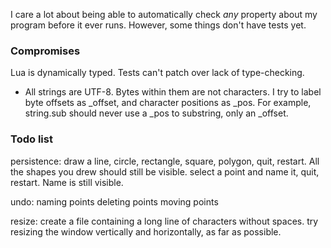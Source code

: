 I care a lot about being able to automatically check _any_ property about my
program before it ever runs. However, some things don't have tests yet.

### Compromises

Lua is dynamically typed. Tests can't patch over lack of type-checking.

* All strings are UTF-8. Bytes within them are not characters. I try to label
  byte offsets as _offset, and character positions as _pos. For example,
  string.sub should never use a _pos to substring, only an _offset.


### Todo list

persistence:
  draw a line, circle, rectangle, square, polygon, quit, restart. All the shapes you drew should still be visible.
  select a point and name it, quit, restart. Name is still visible.

undo:
  naming points
  deleting points
  moving points

resize:
  create a file containing a long line of characters without spaces. try
  resizing the window vertically and horizontally, as far as possible.
